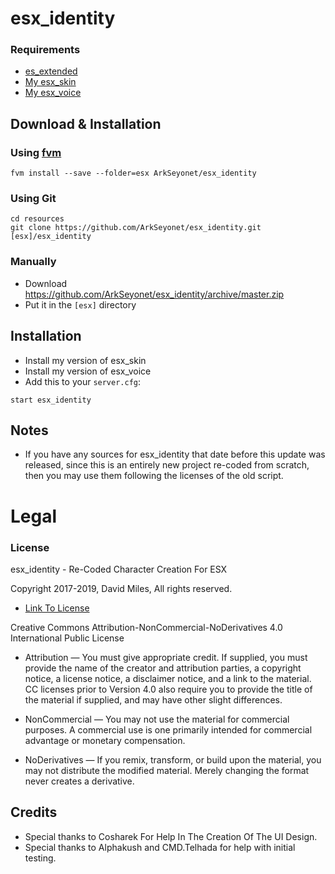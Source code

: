 # esx_identity

### Requirements
* [es_extended](https://github.com/ESX-Org/es_extended)
* [My esx_skin](https://github.com/ArkSeyonet/esx_skin)
* [My esx_voice](https://github.com/ArkSeyonet/esx_voice)

## Download & Installation

### Using [fvm](https://github.com/qlaffont/fvm-installer)
```
fvm install --save --folder=esx ArkSeyonet/esx_identity
```

### Using Git
```
cd resources
git clone https://github.com/ArkSeyonet/esx_identity.git [esx]/esx_identity
```

### Manually
- Download https://github.com/ArkSeyonet/esx_identity/archive/master.zip
- Put it in the `[esx]` directory

## Installation
- Install my version of esx_skin
- Install my version of esx_voice
- Add this to your `server.cfg`:

```
start esx_identity
```

## Notes

* If you have any sources for esx_identity that date before this update was released, since this is an entirely new project re-coded from scratch, then you may use them following the licenses of the old script.

# Legal
### License
esx_identity - Re-Coded Character Creation For ESX

Copyright 2017-2019, David Miles, All rights reserved.

* [Link To License](https://creativecommons.org/licenses/by-nc-nd/4.0/legalcode)

Creative Commons Attribution-NonCommercial-NoDerivatives 4.0 International Public License

* Attribution — You must give appropriate credit. If supplied, you must provide the name of the creator and attribution parties, a copyright notice, a license notice, a disclaimer notice, and a link to the material. CC licenses prior to Version 4.0 also require you to provide the title of the material if supplied, and may have other slight differences.

* NonCommercial — You may not use the material for commercial purposes. A commercial use is one primarily intended for commercial advantage or monetary compensation.

* NoDerivatives — If you remix, transform, or build upon the material, you may not distribute the modified material. Merely changing the format never creates a derivative.

## Credits

* Special thanks to Cosharek For Help In The Creation Of The UI Design.
* Special thanks to Alphakush and CMD.Telhada for help with initial testing.
